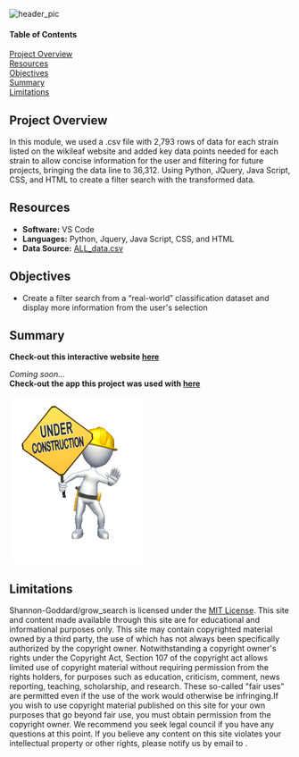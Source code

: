 ![header_pic](/Resources/pics/header_pic.png)
 
#### Table of Contents  

[Project Overview](#project-overview)  
[Resources](#resources)  
[Objectives](#objectives)  
[Summary](#summary)  
[Limitations](#limitations)  
  
## Project Overview  
In this module, we used a .csv file with 2,793 rows of data for each strain listed on the wikileaf website and added key data points needed for each strain to allow concise information for the user and filtering for future projects, bringing the data line to 36,312. Using Python, JQuery, Java Script, CSS, and HTML to create a filter search with the transformed data.

## Resources  
- **Software:** VS Code   
- **Languages:** Python, Jquery, Java Script, CSS, and HTML  
- **Data Source:** [ALL_data.csv](https://raw.githubusercontent.com/Shannon-Goddard/grow_data/main/Resources/csv/ALL_data.csv)    

## Objectives  
- Create a filter search from a “real-world” classification dataset and display more information from the user's selection   

## Summary
**Check-out this interactive website [here](https://shannon-goddard.github.io/grow_search/)**  

*Coming soon...*  
**Check-out the app this project was used with [here]()**

![](/pics/gif.gif)  

## Limitations  
Shannon-Goddard/grow_search is licensed under the [MIT License](https://github.com/Shannon-Goddard/grow_search/blob/main/LICENSE). This site and content made available through this site are for educational and informational purposes only. This site may contain copyrighted material owned by a third party, the use of which has not always been specifically authorized by the copyright owner. Notwithstanding a copyright owner's rights under the Copyright Act, Section 107 of the copyright act allows limited use of copyright material without requiring permission from the rights holders, for purposes such as education, criticism, comment, news reporting, teaching, scholarship, and research. These so-called "fair uses" are permitted even if the use of the work would otherwise be infringing.If you wish to use copyright material published on this site for your own purposes that go beyond fair use, you must obtain permission from the copyright owner. We recommend you seek legal council if you have any questions at this point. If you believe any content on this site violates your intellectual property or other rights, please notify us by email to []().
